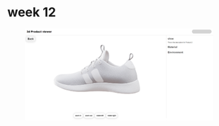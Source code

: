 # week 12

<figure><img src="../.gitbook/assets/image (23).png" alt=""><figcaption></figcaption></figure>

